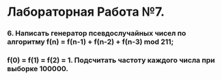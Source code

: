 # Лабораторная Работа №7.

### 6. Написать генератор псевдослучайных чисел по алгоритму f(n) = f(n-1) + f(n-2) + f(n-3) mod 211; 
### f(0) = f(1) = f(2) = 1. Подсчитать частоту каждого числа при выборке 100000.